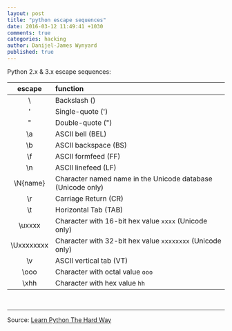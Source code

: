 ```yaml
---
layout: post
title: "python escape sequences"
date: 2016-03-12 11:49:41 +1030
comments: true
categories: hacking
author: Danijel-James Wynyard
published: true
---
```

Python 2.x &amp; 3.x escape sequences:

| escape | function |
|:--:|:---|
| \\ | Backslash (\) |
| \' | Single-quote (') |
| \" | Double-quote (") |
| \a | ASCII bell (BEL) | 
| \b | ASCII backspace (BS) | 
| \f | ASCII formfeed (FF) | 
| \n | ASCII linefeed (LF) | 
| \N{name} | Character named name in the Unicode database (Unicode only) | 
| \r | Carriage Return (CR) | 
| \t | Horizontal Tab (TAB) | 
| \uxxxx | Character with 16-bit hex value `xxxx` (Unicode only) | 
| \Uxxxxxxxx | Character with 32-bit hex value `xxxxxxxx` (Unicode only) | 
| \v | ASCII vertical tab (VT) | 
| \ooo | Character with octal value `ooo` | 
| \xhh | Character with hex value `hh` | 

<br>

-----

Source: [Learn Python The Hard Way](http://learnpythonthehardway.org/book/ex10.html)
